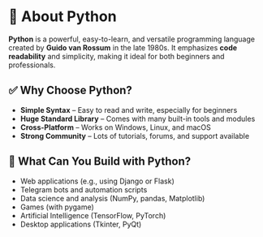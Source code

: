 # 🐍 About Python

**Python** is a powerful, easy-to-learn, and versatile programming language created by **Guido van Rossum** in the late 1980s.
It emphasizes **code readability** and simplicity, making it ideal for both beginners and professionals.

## ✅ Why Choose Python?
- **Simple Syntax** – Easy to read and write, especially for beginners  
- **Huge Standard Library** – Comes with many built-in tools and modules  
- **Cross-Platform** – Works on Windows, Linux, and macOS  
- **Strong Community** – Lots of tutorials, forums, and support available

## 🚀 What Can You Build with Python?
- Web applications (e.g., using Django or Flask)  
- Telegram bots and automation scripts  
- Data science and analysis (NumPy, pandas, Matplotlib)  
- Games (with pygame)  
- Artificial Intelligence (TensorFlow, PyTorch)  
- Desktop applications (Tkinter, PyQt)